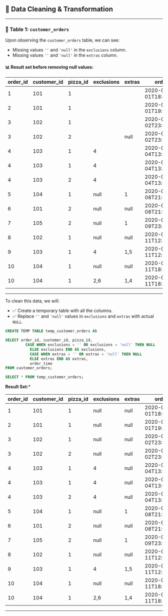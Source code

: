 ## 🧹 Data Cleaning & Transformation

---

### 🧾 Table 1: `customer_orders`

Upon observing the `customer_orders` table, we can see:

- Missing values `''` and `'null'` in the `exclusions` column.
- Missing values `''` and `'null'` in the `extras` column.

#### 📊 Result set before removing null values:

| order_id | customer_id | pizza_id | exclusions | extras | order_time              |
|----------|-------------|----------|------------|--------|--------------------------|
| 1        | 101         | 1        |            |        | 2020-01-01T18:05:02.000Z |
| 2        | 101         | 1        |            |        | 2020-01-01T19:00:52.000Z |
| 3        | 102         | 1        |            |        | 2020-01-02T23:51:23.000Z |
| 3        | 102         | 2        |            | null   | 2020-01-02T23:51:23.000Z |
| 4        | 103         | 1        | 4          |        | 2020-01-04T13:23:46.000Z |
| 4        | 103         | 1        | 4          |        | 2020-01-04T13:23:46.000Z |
| 4        | 103         | 2        | 4          |        | 2020-01-04T13:23:46.000Z |
| 5        | 104         | 1        | null       | 1      | 2020-01-08T21:00:29.000Z |
| 6        | 101         | 2        | null       | null   | 2020-01-08T21:03:13.000Z |
| 7        | 105         | 2        | null       | 1      | 2020-01-09T23:54:33.000Z |
| 8        | 102         | 1        | null       | null   | 2020-01-11T12:25:09.000Z |
| 9        | 103         | 1        | 4          | 1,5    | 2020-01-11T12:25:09.000Z |
| 10       | 104         | 1        | null       | null   | 2020-01-11T18:34:49.000Z |
| 10       | 104         | 1        | 2,6        | 1,4    | 2020-01-11T18:34:49.000Z |

---

To clean this data, we will:

- ✅ Create a temporary table with all the columns.
- ✅ Replace `''` and `'null'` values in `exclusions` and `extras` with actual `NULL`.

```sql
CREATE TEMP TABLE temp_customer_orders AS

SELECT order_id, customer_id, pizza_id,
	     CASE WHEN exclusions = '' OR exclusions = 'null' THEN NULL
		   ELSE exclusions END AS exclusions,
		   CASE WHEN extras = '' OR extras = 'null' THEN NULL
		   ELSE extras END AS extras,
		   order_time
FROM customer_orders;

SELECT * FROM temp_customer_orders;
```
**Result Set:***

| order_id | customer_id | pizza_id | exclusions | extras | order_time              |
|----------|-------------|----------|------------|--------|--------------------------|
| 1        | 101         | 1        | null       | null   | 2020-01-01T18:05:02.000Z |
| 2        | 101         | 1        | null       | null   | 2020-01-01T19:00:52.000Z |
| 3        | 102         | 1        | null       | null   | 2020-01-02T23:51:23.000Z |
| 3        | 102         | 2        | null       | null   | 2020-01-02T23:51:23.000Z |
| 4        | 103         | 1        | 4          | null   | 2020-01-04T13:23:46.000Z |
| 4        | 103         | 1        | 4          | null   | 2020-01-04T13:23:46.000Z |
| 4        | 103         | 2        | 4          | null   | 2020-01-04T13:23:46.000Z |
| 5        | 104         | 1        | null       | 1      | 2020-01-08T21:00:29.000Z |
| 6        | 101         | 2        | null       | null   | 2020-01-08T21:03:13.000Z |
| 7        | 105         | 2        | null       | 1      | 2020-01-09T23:54:33.000Z |
| 8        | 102         | 1        | null       | null   | 2020-01-11T12:25:09.000Z |
| 9        | 103         | 1        | 4          | 1,5    | 2020-01-11T12:25:09.000Z |
| 10       | 104         | 1        | null       | null   | 2020-01-11T18:34:49.000Z |
| 10       | 104         | 1        | 2,6        | 1,4    | 2020-01-11T18:34:49.000Z |

---
